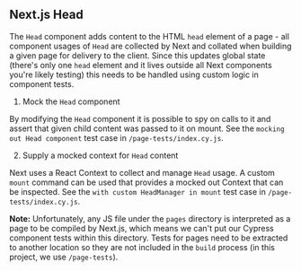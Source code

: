 ## Next.js Head

The `Head` component adds content to the HTML `head` element of a page - all component usages of `Head` are collected by Next and collated when building a given page for delivery to the client. Since this updates global state (there's only one `head` element and it lives outside all Next components you're likely testing) this needs to be handled using custom logic in component tests.

1. Mock the `Head` component

By modifying the `Head` component it is possible to spy on calls to it and assert that given child content was passed to it on mount. See the `mocking out Head component` test case in `/page-tests/index.cy.js`.

2. Supply a mocked context for `Head` content

Next uses a React Context to collect and manage `Head` usage. A custom `mount` command can be used that provides a mocked out Context that can be inspected. See the `with custom HeadManager in mount` test case in `/page-tests/index.cy.js`.


**Note:** Unfortunately, any JS file under the `pages` directory is interpreted as a page to be compiled by Next.js, which means we can't put our Cypress component tests within this directory. Tests for pages need to be extracted to another location so they are not included in the `build` process (in this project, we use `/page-tests`).